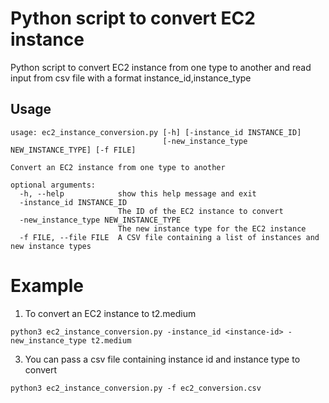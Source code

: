 # Python script to convert EC2 instance

Python script to convert EC2 instance from one type to another and read input from csv file with a format instance_id,instance_type


## Usage

```python3 ec2_instance_conversion.py
usage: ec2_instance_conversion.py [-h] [-instance_id INSTANCE_ID]
                                  [-new_instance_type NEW_INSTANCE_TYPE] [-f FILE]

Convert an EC2 instance from one type to another

optional arguments:
  -h, --help            show this help message and exit
  -instance_id INSTANCE_ID
                        The ID of the EC2 instance to convert
  -new_instance_type NEW_INSTANCE_TYPE
                        The new instance type for the EC2 instance
  -f FILE, --file FILE  A CSV file containing a list of instances and new instance types
```

# Example

1. To convert an EC2 instance to t2.medium

```
python3 ec2_instance_conversion.py -instance_id <instance-id> -new_instance_type t2.medium
```


3. You can pass a csv file containing instance id and instance type to convert
```
python3 ec2_instance_conversion.py -f ec2_conversion.csv
```
